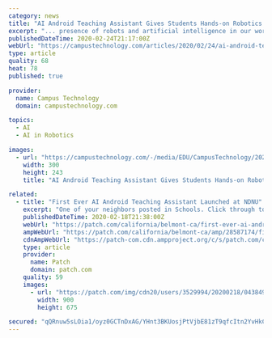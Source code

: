```yaml
---
category: news
title: "AI Android Teaching Assistant Gives Students Hands-on Robotics Experience"
excerpt: "... presence of robots and artificial intelligence in our world,\" said Barry in an article about the project. \"One of the points that I'm bringing out in this class is that robots reflect their programming: If they're programmed with a life-affirming, ethical framework, they are more likely to act ethically and help humans to do the same.\""
publishedDateTime: 2020-02-24T21:17:00Z
webUrl: "https://campustechnology.com/articles/2020/02/24/ai-android-teaching-assistant-gives-students-hands-on-robotics-experience.aspx"
type: article
quality: 68
heat: 78
published: true

provider:
  name: Campus Technology
  domain: campustechnology.com

topics:
  - AI
  - AI in Robotics

images:
  - url: "https://campustechnology.com/-/media/EDU/CampusTechnology/2020-images/20200224MariaBotfigure1.jpg"
    width: 300
    height: 243
    title: "AI Android Teaching Assistant Gives Students Hands-on Robotics Experience"

related:
  - title: "First Ever AI Android Teaching Assistant Launched at NDNU"
    excerpt: "One of your neighbors posted in Schools. Click through to read what they have to say. (The views expressed in this post are the author’s own.)"
    publishedDateTime: 2020-02-18T21:38:00Z
    webUrl: "https://patch.com/california/belmont-ca/first-ever-ai-android-teaching-assistant-launched-ndnu"
    ampWebUrl: "https://patch.com/california/belmont-ca/amp/28587174/first-ever-ai-android-teaching-assistant-launched-ndnu"
    cdnAmpWebUrl: "https://patch-com.cdn.ampproject.org/c/s/patch.com/california/belmont-ca/amp/28587174/first-ever-ai-android-teaching-assistant-launched-ndnu"
    type: article
    provider:
      name: Patch
      domain: patch.com
    quality: 59
    images:
      - url: "https://patch.com/img/cdn20/users/3529994/20200218/043849/styles/patch_image/public/mariabot___18163708666.jpg?width=984"
        width: 900
        height: 675

secured: "qQRnuw5sLOia1/oyz0GCTnDxAG/YHnt3BKUosjPtVjbE81zT9qfcItn2YvHkCcrSesmwHumLmesw/DpS3+BKLgH1d/R+QRvb9reF0JUmvbKZ0HNKYoAYQnSCGr51Uftbc8l6M8K1/VK9ulkX57+P09W0hgMJzwAnaLqABAglxfDDguz8QdPllPlOcnDq782++MOCUnwn0bXUnBaKmFmcRQxb7RcGPT6fpmwN8ePu8brXIM7HzljHGYQswihJ7AM1YP1gqAD88KR4I4IkGnO5U7z+w9iz0ULdl5mdWCDcWV6r4yYtAbySLfvej3XZjCBKA0lSqotLuQa1iUaFh3FcqFc+gPB9ducM+KjXzkOJUcAQd9N0kM+KnBDXZ0R4OT/JoyC5lMosI45CpCflklE5ZhD7PwbXKctWutL6Iiq8QWRcRrbvtPibJosyo/0lpyKTm4SucLGgP+Rr2Mw/NlNpADeozph5hoj34koz+dNTHxY=;qNNlk8wZT70y1iRosL6VmA=="
---
```



